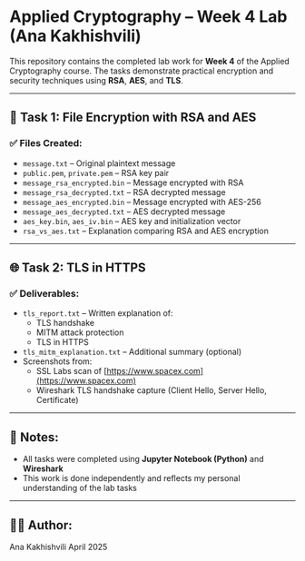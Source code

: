 # Applied Cryptography – Week 4 Lab (Ana Kakhishvili)

This repository contains the completed lab work for **Week 4** of the Applied Cryptography course. The tasks demonstrate practical encryption and security techniques using **RSA**, **AES**, and **TLS**.

---

## 🔐 Task 1: File Encryption with RSA and AES

### ✅ Files Created:
- `message.txt` – Original plaintext message
- `public.pem`, `private.pem` – RSA key pair
- `message_rsa_encrypted.bin` – Message encrypted with RSA
- `message_rsa_decrypted.txt` – RSA decrypted message
- `message_aes_encrypted.bin` – Message encrypted with AES-256
- `message_aes_decrypted.txt` – AES decrypted message
- `aes_key.bin`, `aes_iv.bin` – AES key and initialization vector
- `rsa_vs_aes.txt` – Explanation comparing RSA and AES encryption

---

## 🌐 Task 2: TLS in HTTPS

### ✅ Deliverables:
- `tls_report.txt` – Written explanation of:
  - TLS handshake
  - MITM attack protection
  - TLS in HTTPS
- `tls_mitm_explanation.txt` – Additional summary (optional)
- Screenshots from:
  - SSL Labs scan of [https://www.spacex.com](https://www.spacex.com)
  - Wireshark TLS handshake capture (Client Hello, Server Hello, Certificate)

---

## 📌 Notes:
- All tasks were completed using **Jupyter Notebook (Python)** and **Wireshark**
- This work is done independently and reflects my  personal understanding of the lab tasks

---

## 👩‍💻 Author:
Ana Kakhishvili
April 2025
